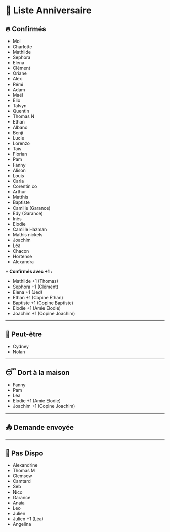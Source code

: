 # 🎉 Liste Anniversaire

## 🔥 Confirmés
- Moi  
- Charlotte  
- Mathilde  
- Sephora  
- Elena  
- Clément  
- Oriane  
- Alex  
- Rémi  
- Adam  
- Maël  
- Elio  
- Talvyn  
- Quentin  
- Thomas N  
- Ethan  
- Albano  
- Benji  
- Lucie  
- Lorenzo  
- Taïs  
- Florian  
- Pam  
- Fanny  
- Alison  
- Louis  
- Carla  
- Corentin co  
- Arthur  
- Matthis  
- Baptiste  
- Camille (Garance)
- Edy (Garance)
- Inès 
- Elodie 
- Camille Hazman
- Mathis nickels  
- Joachim
- Léa
- Chacon
- Hortense
- Alexandra

**+ Confirmés avec +1 :**
- Mathilde +1 (Thomas)  
- Sephora +1 (Clément)  
- Elena +1 (Jed)  
- Ethan +1  (Copine Ethan)
- Baptiste +1 (Copine Baptiste)
- Elodie +1 (Amie Elodie)
- Joachim +1 (Copine Joachim)

---

## 🤔 Peut-être
- Cydney  
- Nolan

---

## 😴 Dort à la maison
- Fanny
- Pam
- Léa
- Elodie +1 (Amie Elodie)
- Joachim +1 (Copine Joachim)

---

## 📤 Demande envoyée

---

## 🚫 Pas Dispo  
- Alexandrine  
- Thomas M  
- Clemsow 
- Camtard  
- Seb  
- Nico  
- Garance  
- Anaia  
- Leo  
- Julien  
- Julien +1 (Léa)  
- Angelina 


